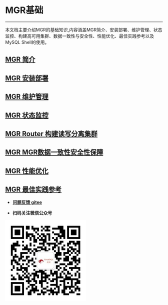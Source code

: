 # MGR基础

---

本文档主要介绍MGR的基础知识,内容涵盖MGR简介、安装部署、维护管理、状态监控、构建高可用集群、数据一致性与安全性、性能优化、最佳实践参考以及MySQL Shell的使用。

## [MGR 简介](./1-mgr-introduction.md)
## [MGR 安装部署](./2-mgr-install-deploy.md)
## [MGR 维护管理](./3-mgr-maintain-admin.md)
## [MGR 状态监控](./4-mgr-status-monitor.md)
## [MGR Router 构建读写分离集群](./5-mgr-readwrite-split.md)
## [MGR MGR数据一致性安全性保障](./6-mgr-data-security.md)
## [MGR 性能优化](./7-mgr-performance-tuning.md)
## [MGR 最佳实践参考](./8-mgr-best-practices.md)

- **[问题反馈 gitee](https://gitee.com/GreatSQL/GreatSQL-Manual/issues)**

- **扫码关注微信公众号**

![greatsql-wx](../greatsql-wx.jpg)
